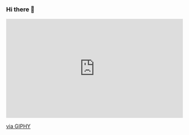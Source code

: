 ### Hi there 👋

<iframe src="https://giphy.com/embed/Gpf8A8aX2uWAg" width="480" height="270" frameBorder="0" class="giphy-embed" allowFullScreen></iframe><p><a href="https://giphy.com/gifs/reactiongifs-Gpf8A8aX2uWAg">via GIPHY</a></p>

<!--
**Marcus-Friis/Marcus-Friis** is a ✨ _special_ ✨ repository because its `README.md` (this file) appears on your GitHub profile.

Here are some ideas to get you started:

- 🔭 I’m currently working on ...
- 🌱 I’m currently learning ...
- 👯 I’m looking to collaborate on ...
- 🤔 I’m looking for help with ...
- 💬 Ask me about ...
- 📫 How to reach me: ...
- 😄 Pronouns: ...
- ⚡ Fun fact: ...
-->
